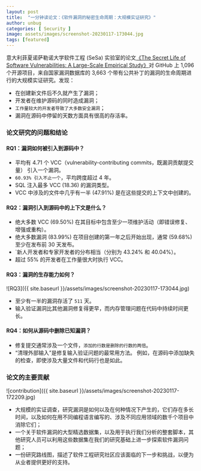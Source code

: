 ```yaml
---
layout: post
title:  "一分钟读论文：《软件漏洞的秘密生命周期：大规模实证研究》"
author: unbug
categories: [ Security ]
image: assets/images/screenshot-20230117-173044.jpg
tags: [featured]
---
```

意大利菲夏诺萨勒诺大学软件工程 (SeSa) 实验室的论文[《The Secret Life of Software Vulnerabilities: A Large-Scale Empirical Study》][paper1-url]对 GitHub 上 1,096 个开源项目，来自国家漏洞数据库的 3,663 个带有公共补丁的漏洞的生命周期进行的大规模实证研究。发现：
- 在创建新文件后不久就产生了漏洞；
- 开发者在维护源码的同时造成漏洞； 
- `工作量较大的开发者导致了大多数安全漏洞`； 
- 漏洞在源码中停留的天数方面具有很高的存活率。

### 论文研究的问题和结论
#### RQ1：漏洞如何被引入到源码中？

- 平均有 4.71 个 VCC（vulnerability-contributing commits，既漏洞贡献提交量） 引入一个漏洞。
- `60.93% 引入不止一个`，平均跨度超过 4 年。
- SQL 注入最多 VCC (18.36) 的漏洞类型。 
- VCC 中涉及的文件中几乎有一半 (47.91%) 是在这些提交的上下文中创建的。

#### RQ2：漏洞引入到源码中的上下文是什么？
- 绝大多数 VCC (69.50%) 在其目标中包含至少一项维护活动（即错误修复、增强或重构）。 
- 绝大多数漏洞 (83.99%) 在项目创建的第一年之后开始出现，通常 (59.68%) 至少在发布前 30 天发布。 
- `新人开发者和专家开发者的分布相当（分别为 43.24% 和 40.04%）。
- 超过 55% 的开发者在工作量很大时执行 VCC。

#### RQ3：漏洞的生存能力如何？

![RQ3]({{ site.baseurl }}/assets/images/screenshot-20230117-173044.jpg)

- 至少有一半的漏洞存活了 `511` 天。 
- 输入验证漏洞比其他漏洞修复得更早，而内存管理问题在代码中持续时间更长。

#### RQ4：如何从源码中删除已知漏洞？

 - 修复提交通常涉及一个文件，`添加的行数是删除的行数的两倍`。 
 - “清理外部输入”是修复输入验证问题的最常用方法。 例如，在源码中添加缺失的检查，即使涉及大量文件和代码行也是如此。

### 论文的主要贡献
![contribution]({{ site.baseurl }}/assets/images/screenshot-20230117-172209.jpg)

- 大规模的实证调查，研究漏洞是如何以及在何种情况下产生的，它们存在多长时间，以及如何在用不同编程语言编写的、涉及不同应用领域的数千个项目中消除它们；
- 一个关于软件漏洞的大型精选数据集，以及用于执行我们分析的整套脚本，其他研究人员可以利用这些数据集在我们的研究基础上进一步探索软件漏洞问题；
- 一份研究路线图，描述了软件工程研究社区应该面临的下一步和挑战，以便为从业者提供更好的支持。


[paper1-url]: https://fpalomba.github.io/pdf/Journals/J41.pdf